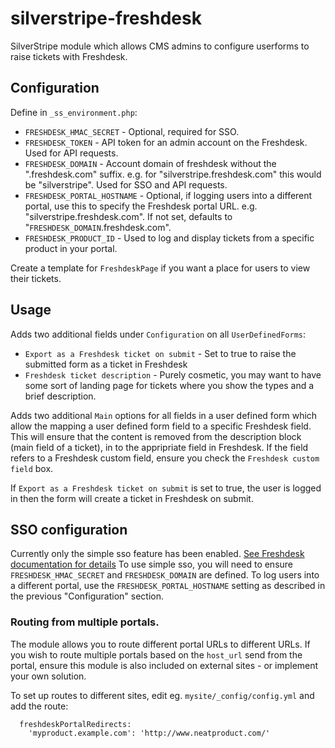 # silverstripe-freshdesk

SilverStripe module which allows CMS admins to configure userforms to raise tickets with Freshdesk.

## Configuration

Define in `_ss_environment.php`:

* `FRESHDESK_HMAC_SECRET` - Optional, required for SSO.
* `FRESHDESK_TOKEN` - API token for an admin account on the Freshdesk. Used for API requests.
* `FRESHDESK_DOMAIN` - Account domain of freshdesk without the ".freshdesk.com" suffix. e.g. for "silverstripe.freshdesk.com" this would be "silverstripe". Used for SSO and API requests.
* `FRESHDESK_PORTAL_HOSTNAME` - Optional, if logging users into a different portal, use this to specify the Freshdesk portal URL. e.g. "silverstripe.freshdesk.com". If not set, defaults to "`FRESHDESK_DOMAIN`.freshdesk.com".
* `FRESHDESK_PRODUCT_ID` - Used to log and display tickets from a specific product in your portal.

Create a template for `FreshdeskPage` if you want a place for users to view their tickets.

## Usage

Adds two additional fields under `Configuration` on all `UserDefinedForms`:
* `Export as a Freshdesk ticket on submit` - Set to true to raise the submitted form as a ticket in Freshdesk
* `Freshdesk ticket description` - Purely cosmetic, you may want to have some sort of landing page for tickets where you show the types and a brief description.

Adds two additional `Main` options for all fields in a user defined form which allow the mapping a user defined form field to a specific Freshdesk field. This will ensure that the content is removed from the description block (main field of a ticket), in to the appripriate field in Freshdesk. If the field refers to a Freshdesk custom field, ensure you check the `Freshdesk custom field` box.

If `Export as a Freshdesk ticket on submit` is set to true, the user is logged in then the form will create a ticket in Freshdesk on submit.

## SSO configuration

Currently only the simple sso feature has been enabled. [See Freshdesk documentation for details](https://support.freshdesk.com/support/solutions/articles/31166-single-sign-on-remote-authentication-in-freshdesk)
To use simple sso, you will need to ensure `FRESHDESK_HMAC_SECRET` and `FRESHDESK_DOMAIN` are defined.
To log users into a different portal, use the `FRESHDESK_PORTAL_HOSTNAME` setting as described in the previous "Configuration" section.

### Routing from multiple portals.

The module allows you to route different portal URLs to different URLs. If you wish to route multiple portals based on the `host_url` send from the portal, ensure this module is also included on external sites - or implement your own solution.

To set up routes to different sites, edit eg. `mysite/_config/config.yml` and add the route:
```FreshdeskSSO:
  freshdeskPortalRedirects:
    'myproduct.example.com': 'http://www.neatproduct.com/'
```
